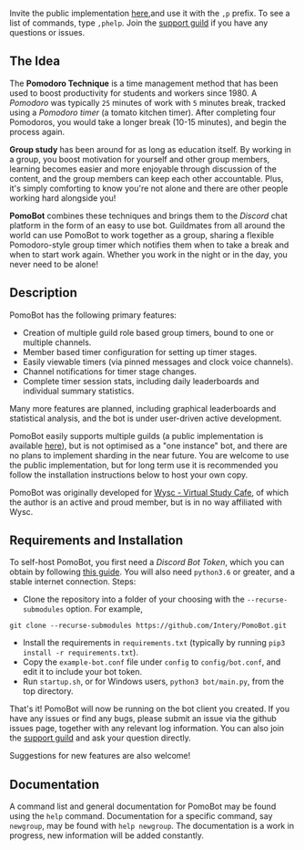 Invite the public implementation [here](https://discordapp.com/oauth2/authorize?client_id=674238793431384067&scope=bot&permissions=271608912),and use it with the `,p` prefix. To see a list of commands, type `,phelp`. Join the [support guild](https://discord.gg/MnMrQDe) if you have any questions or issues.


The Idea
--------
The **Pomodoro Technique** is a time management method that has been used to boost productivity for students and workers since 1980.
A *Pomodoro* was typically `25` minutes of work with `5` minutes break, tracked using a *Pomodoro timer* (a tomato kitchen timer). After completing four Pomodoros, you would take a longer break (10-15 minutes), and begin the process again.


**Group study** has been around for as long as education itself.
By working in a group, you boost motivation for yourself and other group members, learning becomes easier and more enjoyable through discussion of the content, and the group members can keep each other accountable.
Plus, it's simply comforting to know you're not alone and there are other people working hard alongside you!


**PomoBot** combines these techniques and brings them to the *Discord* chat platform in the form of an easy to use bot.
Guildmates from all around the world can use PomoBot to work together as a group, sharing a flexible Pomodoro-style group timer which notifies them when to take a break and when to start work again.
Whether you work in the night or in the day, you never need to be alone!

Description
-----------
PomoBot has the following primary features:
* Creation of multiple guild role based group timers, bound to one or multiple channels.
* Member based timer configuration for setting up timer stages.
* Easily viewable timers (via pinned messages and clock voice channels).
* Channel notifications for timer stage changes.
* Complete timer session stats, including daily leaderboards and individual summary statistics.

Many more features are planned, including graphical leaderboards and statistical analysis, and the bot is under user-driven active development.

PomoBot easily supports multiple guilds (a public implementation is available [here](https://discordapp.com/oauth2/authorize?client_id=674238793431384067&scope=bot&permissions=271608912)), but is not optimised as a "one instance" bot, and there are no plans to implement sharding in the near future.
You are welcome to use the public implementation, but for long term use it is recommended you follow the installation instructions below to host your own copy.

PomoBot was originally developed for [Wysc - Virtual Study Cafe](https://wysc.us.to/), of which the author is an active and proud member, but is in no way affiliated with Wysc.

Requirements and Installation
-----------------------------
To self-host PomoBot, you first need a *Discord Bot Token*, which you can obtain by following [this guide](https://discordpy.readthedocs.io/en/latest/discord.html).
You will also need `python3.6` or greater, and a stable internet connection.
Steps:
* Clone the repository into a folder of your choosing with the `--recurse-submodules` option. For example,
```
git clone --recurse-submodules https://github.com/Intery/PomoBot.git
```
* Install the requirements in `requirements.txt` (typically by running `pip3 install -r requirements.txt`).
* Copy the `example-bot.conf` file under `config` to `config/bot.conf`, and edit it to include your bot token.
* Run `startup.sh`, or for Windows users, `python3 bot/main.py`, from the top directory.

That's it! PomoBot will now be running on the bot client you created.
If you have any issues or find any bugs, please submit an issue via the github issues page, together with any relevant log information. You can also join the [support guild](https://discord.gg/MnMrQDe) and ask your question directly.
 
Suggestions for new features are also welcome!

Documentation
-------------
A command list and general documentation for PomoBot may be found using the `help` command.
Documentation for a specific command, say `newgroup`, may be found with `help newgroup`.
The documentation is a work in progress, new information will be added constantly.
